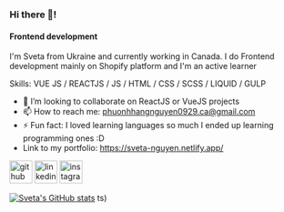 ### Hi there 👋!
#### Frontend development

I'm Sveta from Ukraine and currently working in Canada. I do Frontend development mainly on Shopify platform and I'm an active learner

Skills: VUE JS / REACTJS / JS / HTML / CSS / SCSS / LIQUID / GULP
 
- 👯 I’m looking to collaborate on ReactJS or VueJS projects 
- 📫 How to reach me: phuonhhangnguyen0929.ca@gmail.com 
- ⚡ Fun fact: I loved learning languages so much I ended up learning programming ones :D 
- Link to my portfolio: https://sveta-nguyen.netlify.app/


[<img src='https://cdn.jsdelivr.net/npm/simple-icons@3.0.1/icons/github.svg' alt='github' height='40'>](https://github.com/svetanguyen)  [<img src='https://cdn.jsdelivr.net/npm/simple-icons@3.0.1/icons/linkedin.svg' alt='linkedin' height='40'>](https://www.linkedin.com/in/sveta-nguyen-493a42218/)  [<img src='https://cdn.jsdelivr.net/npm/simple-icons@3.0.1/icons/instagram.svg' alt='instagram' height='40'>](https://www.instagram.com/svetocentrism/)  

[![Sveta's GitHub stats](https://github-readme-stats.vercel.app/api?username=svetanguyen)](https://github.com/svetanguyen/github-readme-stats)
ts)

